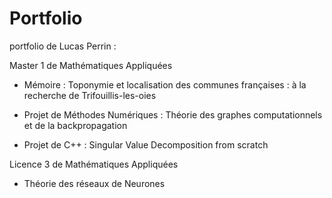 # Portfolio

portfolio de Lucas Perrin :

Master 1 de Mathématiques Appliquées

- Mémoire : Toponymie et localisation des communes françaises : à la recherche de Trifouillis-les-oies

- Projet de Méthodes Numériques : Théorie des graphes computationnels et de la backpropagation

- Projet de C++ : Singular Value Decomposition from scratch

Licence 3 de Mathématiques Appliquées

- Théorie des réseaux de Neurones
